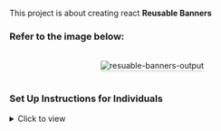 This project is about creating react **Reusable Banners** 

### Refer to the image below:

<br/>
<div style="text-align: center;">
<img src="https://assets.ccbp.in/frontend/content/react-js/resuable-banners-lg-output.png" alt="resuable-banners-output" style="max-width:70%;box-shadow:0 2.8px 2.2px rgba(0, 0, 0, 0.12)">
</div>
<br/>



### Set Up Instructions for Individuals

<details>
<summary>Click to view</summary>

- Download dependencies by running `npm install`
- Start up the app using `npm start`
</details>

